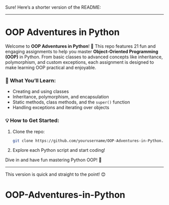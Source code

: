 Sure! Here’s a shorter version of the README:

---

# OOP Adventures in Python

Welcome to **OOP Adventures in Python**! 🎉 This repo features 21 fun and engaging assignments to help you master **Object-Oriented Programming (OOP)** in Python. From basic classes to advanced concepts like inheritance, polymorphism, and custom exceptions, each assignment is designed to make learning OOP practical and enjoyable.

### 🚀 **What You’ll Learn:**

* Creating and using classes
* Inheritance, polymorphism, and encapsulation
* Static methods, class methods, and the `super()` function
* Handling exceptions and iterating over objects

### 💡 **How to Get Started:**

1. Clone the repo:

   ```bash
   git clone https://github.com/yourusername/OOP-Adventures-in-Python.git
   ```
2. Explore each Python script and start coding!

Dive in and have fun mastering Python OOP! 🎉

---

This version is quick and straight to the point! 😊
# OOP-Adventures-in-Python
